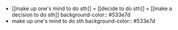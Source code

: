 - [[make up one's mind to do sth]] = [[decide to do sth]] = [[make a decision to do sth]]
  background-color:: #533e7d
- make up one's mind to do sth
  background-color:: #533e7d